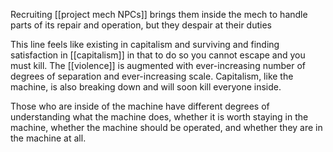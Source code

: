 Recruiting [[project mech NPCs]] brings them inside the mech to handle parts of its repair and operation, but they despair at their duties

This line feels like existing in capitalism and surviving and finding satisfaction in [[capitalism]] in that to do so you cannot escape and you must kill. The [[violence]] is augmented with ever-increasing number of degrees of separation and ever-increasing scale. Capitalism, like the machine, is also breaking down and will soon kill everyone inside.

Those who are inside of the machine have different degrees of understanding what the machine does, whether it is worth staying in the machine, whether the machine should be operated, and whether they are in the machine at all. 